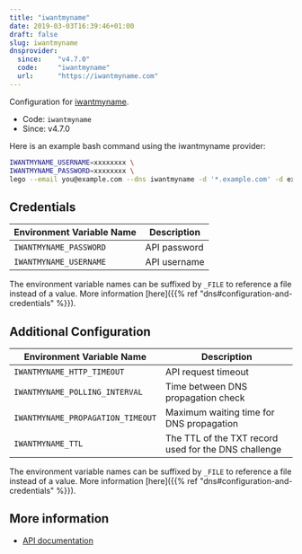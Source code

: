 ```yaml
---
title: "iwantmyname"
date: 2019-03-03T16:39:46+01:00
draft: false
slug: iwantmyname
dnsprovider:
  since:    "v4.7.0"
  code:     "iwantmyname"
  url:      "https://iwantmyname.com"
---
```


<!-- THIS DOCUMENTATION IS AUTO-GENERATED. PLEASE DO NOT EDIT. -->
<!-- providers/dns/iwantmyname/iwantmyname.toml -->
<!-- THIS DOCUMENTATION IS AUTO-GENERATED. PLEASE DO NOT EDIT. -->


Configuration for [iwantmyname](https://iwantmyname.com).


<!--more-->

- Code: `iwantmyname`
- Since: v4.7.0


Here is an example bash command using the iwantmyname provider:

```bash
IWANTMYNAME_USERNAME=xxxxxxxx \
IWANTMYNAME_PASSWORD=xxxxxxxx \
lego --email you@example.com --dns iwantmyname -d '*.example.com' -d example.com run
```




## Credentials

| Environment Variable Name | Description |
|-----------------------|-------------|
| `IWANTMYNAME_PASSWORD` | API password |
| `IWANTMYNAME_USERNAME` | API username |

The environment variable names can be suffixed by `_FILE` to reference a file instead of a value.
More information [here]({{% ref "dns#configuration-and-credentials" %}}).


## Additional Configuration

| Environment Variable Name | Description |
|--------------------------------|-------------|
| `IWANTMYNAME_HTTP_TIMEOUT` | API request timeout |
| `IWANTMYNAME_POLLING_INTERVAL` | Time between DNS propagation check |
| `IWANTMYNAME_PROPAGATION_TIMEOUT` | Maximum waiting time for DNS propagation |
| `IWANTMYNAME_TTL` | The TTL of the TXT record used for the DNS challenge |

The environment variable names can be suffixed by `_FILE` to reference a file instead of a value.
More information [here]({{% ref "dns#configuration-and-credentials" %}}).




## More information

- [API documentation](https://iwantmyname.com/developer/domain-dns-api)

<!-- THIS DOCUMENTATION IS AUTO-GENERATED. PLEASE DO NOT EDIT. -->
<!-- providers/dns/iwantmyname/iwantmyname.toml -->
<!-- THIS DOCUMENTATION IS AUTO-GENERATED. PLEASE DO NOT EDIT. -->
